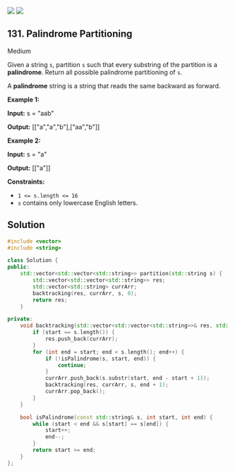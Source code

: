 [![](https://img.shields.io/github/stars/LeetCode-in-Cpp/LeetCode-in-Cpp?label=Stars&style=flat-square)](https://github.com/LeetCode-in-Cpp/LeetCode-in-Cpp)
[![](https://img.shields.io/github/forks/LeetCode-in-Cpp/LeetCode-in-Cpp?label=Fork%20me%20on%20GitHub%20&style=flat-square)](https://github.com/LeetCode-in-Cpp/LeetCode-in-Cpp/fork)

## 131\. Palindrome Partitioning

Medium

Given a string `s`, partition `s` such that every substring of the partition is a **palindrome**. Return all possible palindrome partitioning of `s`.

A **palindrome** string is a string that reads the same backward as forward.

**Example 1:**

**Input:** s = "aab"

**Output:** [["a","a","b"],["aa","b"]] 

**Example 2:**

**Input:** s = "a"

**Output:** [["a"]] 

**Constraints:**

*   `1 <= s.length <= 16`
*   `s` contains only lowercase English letters.

## Solution

```cpp
#include <vector>
#include <string>

class Solution {
public:
    std::vector<std::vector<std::string>> partition(std::string s) {
        std::vector<std::vector<std::string>> res;
        std::vector<std::string> currArr;
        backtracking(res, currArr, s, 0);
        return res;
    }

private:
    void backtracking(std::vector<std::vector<std::string>>& res, std::vector<std::string>& currArr, const std::string& s, int start) {
        if (start == s.length()) {
            res.push_back(currArr);
        }
        for (int end = start; end < s.length(); end++) {
            if (!isPalindrome(s, start, end)) {
                continue;
            }
            currArr.push_back(s.substr(start, end - start + 1));
            backtracking(res, currArr, s, end + 1);
            currArr.pop_back();
        }
    }

    bool isPalindrome(const std::string& s, int start, int end) {
        while (start < end && s[start] == s[end]) {
            start++;
            end--;
        }
        return start >= end;
    }
};
```
